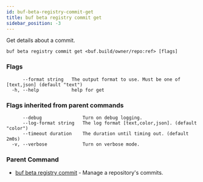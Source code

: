 ```yaml
---
id: buf-beta-registry-commit-get
title: buf beta registry commit get
sidebar_position: -3
---
```

Get details about a commit.

```
buf beta registry commit get <buf.build/owner/repo:ref> [flags]
```

### Flags

```
      --format string   The output format to use. Must be one of [text,json] (default "text")
  -h, --help            help for get
```

### Flags inherited from parent commands

```
      --debug               Turn on debug logging.
      --log-format string   The log format [text,color,json]. (default "color")
      --timeout duration    The duration until timing out. (default 2m0s)
  -v, --verbose             Turn on verbose mode.
```

### Parent Command

* [buf beta registry commit](buf-beta-registry-commit.md)	 - Manage a repository's commits.
